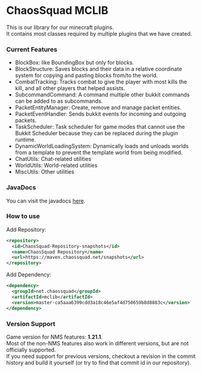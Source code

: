 # ChaosSquad MCLIB
This is our library for our minecraft plugins.  
It contains most classes required by multiple plugins that we have created.
### Current Features
- BlockBox: like BoundingBox but only for blocks.
- BlockStructure: Saves blocks and their data in a relative coordinate system for copying and pasting blocks from/to the world.
- CombatTracking: Tracks combat to give the player with most kills the kill, and all other players that helped assists.
- SubcommandCommand: A command multiple other bukkit commands can be added to as subcommands.
- PacketEntityManager: Create, remove and manage packet entities.
- PacketEventHandler: Sends bukkit events for incoming and outgoing packets.
- TaskScheduler: Task scheduler for game modes that cannot use the Bukkit Scheduler because they can be replaced during the plugin runtime.
- DynamicWorldLoadingSystem: Dynamically loads and unloads worlds from a template to prevent the template world from being modified.
- ChatUtils: Chat-related utilities
- WorldUtils: World-related utilities
- MiscUtils: Other utilities
### JavaDocs
You can visit the javadocs [here](https://chaossquad.github.io/mclib).
### How to use
Add Repository:
```xml
<repository>
  <id>ChaosSquad-Repository-snapshots</id>
  <name>ChaosSquad Repository</name>
  <url>https://maven.chaossquad.net/snapshots</url>
</repository>
```

Add Dependency:
```xml
<dependency>
  <groupId>net.chaossquad</groupId>
  <artifactId>mclib</artifactId>
  <version>master-ca5aaa6399cdd3a18c46e5af4d750659b8d8883c</version>
</dependency>
```
### Version Support
Game version for NMS features: **1.21.1**.  
Most of the non-NMS features also work in different versions, but are not officially supported.  
If you need support for previous versions, checkout a revision in the commit history and build it yourself (or try to find that commit id in our repository).
